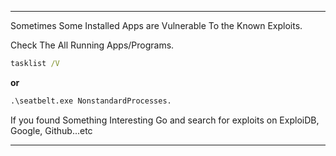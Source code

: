 - - -
Sometimes Some Installed Apps are Vulnerable To the Known Exploits.

Check The All Running Apps/Programs.

```cmd
tasklist /V
```

**or**

```cmd
.\seatbelt.exe NonstandardProcesses.
```


If you found Something Interesting Go and search for exploits on ExploiDB, Google, Github...etc

- - - 
